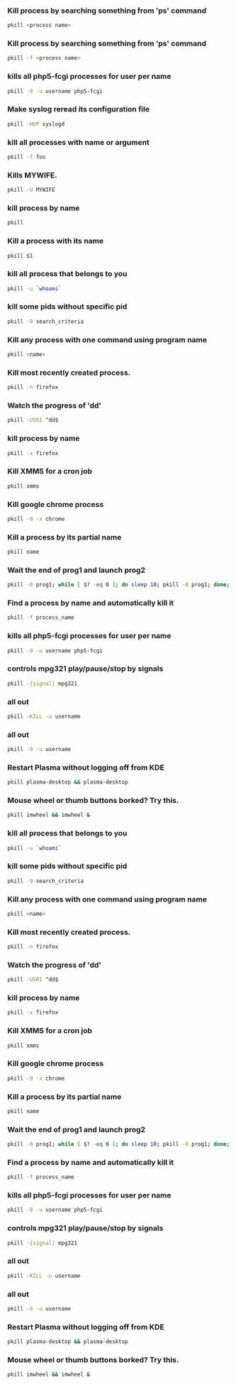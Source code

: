 ### Kill process by searching something from 'ps' command
```sh
pkill <process name>
```

### Kill process by searching something from 'ps' command
```sh
pkill -f <process name>
```

### kills all php5-fcgi processes for user per name
```sh
pkill -9 -u username php5-fcgi
```

### Make syslog reread its configuration file
```sh
pkill -HUP syslogd
```

### kill all processes with name or argument
```sh
pkill -f foo
```

### Kills MYWIFE.
```sh
pkill -U MYWIFE
```

### kill process by name
```sh
pkill
```

### Kill a process with its name
```sh
pkill $1
```

### kill all process that belongs to you
```sh
pkill -u `whoami`
```

### kill some pids without specific pid
```sh
pkill -9 search_criteria
```

### Kill any process with one command using program name
```sh
pkill <name>
```

### Kill most recently created process.
```sh
pkill -n firefox
```

### Watch the progress of 'dd'
```sh
pkill -USR1 ^dd$
```

### kill process by name
```sh
pkill -x firefox
```

### Kill XMMS for a cron job
```sh
pkill xmms
```

### Kill google chrome process
```sh
pkill -9 -x chrome
```

### Kill a process by its partial name
```sh
pkill name
```

### Wait the end of prog1 and launch prog2
```sh
pkill -0 prog1; while [ $? -eq 0 ]; do sleep 10; pkill -0 prog1; done; prog2
```

### Find a process by name and automatically kill it
```sh
pkill -f process_name
```

### kills all php5-fcgi processes for user per name
```sh
pkill -9 -u username php5-fcgi
```

### controls mpg321 play/pause/stop by signals
```sh
pkill -{signal} mpg321
```

### all out
```sh
pkill -KILL -u username
```

### all out
```sh
pkill -9 -u username
```

### Restart Plasma without logging off from KDE
```sh
pkill plasma-desktop && plasma-desktop
```

### Mouse wheel or thumb buttons borked? Try this.
```sh
pkill imwheel && imwheel &
```

### kill all process that belongs to you
```sh
pkill -u `whoami`
```

### kill some pids without specific pid
```sh
pkill -9 search_criteria
```

### Kill any process with one command using program name
```sh
pkill <name>
```

### Kill most recently created process.
```sh
pkill -n firefox
```

### Watch the progress of 'dd'
```sh
pkill -USR1 ^dd$
```

### kill process by name
```sh
pkill -x firefox
```

### Kill XMMS for a cron job
```sh
pkill xmms
```

### Kill google chrome process
```sh
pkill -9 -x chrome
```

### Kill a process by its partial name
```sh
pkill name
```

### Wait the end of prog1 and launch prog2
```sh
pkill -0 prog1; while [ $? -eq 0 ]; do sleep 10; pkill -0 prog1; done; prog2
```

### Find a process by name and automatically kill it
```sh
pkill -f process_name
```

### kills all php5-fcgi processes for user per name
```sh
pkill -9 -u username php5-fcgi
```

### controls mpg321 play/pause/stop by signals
```sh
pkill -{signal} mpg321
```

### all out
```sh
pkill -KILL -u username
```

### all out
```sh
pkill -9 -u username
```

### Restart Plasma without logging off from KDE
```sh
pkill plasma-desktop && plasma-desktop
```

### Mouse wheel or thumb buttons borked? Try this.
```sh
pkill imwheel && imwheel &
```

